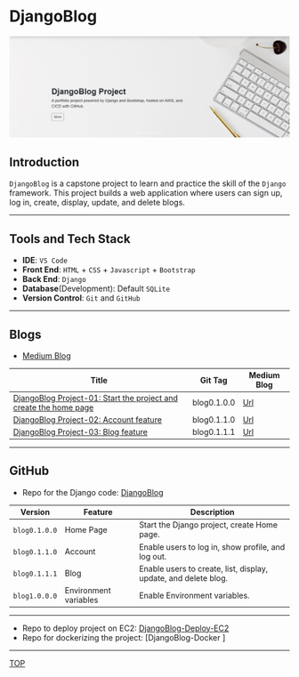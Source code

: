 # DjangoBlog

![img](./docs/pic/djangoblog_img.png)

## Introduction

`DjangoBlog` is a capstone project to learn and practice the skill of the `Django` framework. This project builds a web application where users can sign up, log in, create, display, update, and delete blogs.

---

## Tools and Tech Stack

- **IDE**: `VS Code`
- **Front End**: `HTML` + `CSS` + `Javascript` + `Bootstrap`
- **Back End**: `Django`
- **Database**(Development): Default `SQLite`
- **Version Control**: `Git` and `GitHub`

---

## Blogs

- [Medium Blog](https://medium.com/@simonangelfong/djangoblog-project-documentation-23bb17b38796)

| Title                                                                                                    | Git Tag     | Medium Blog                                                                                                             |
| -------------------------------------------------------------------------------------------------------- | ----------- | ----------------------------------------------------------------------------------------------------------------------- |
| [DjangoBlog Project-01: Start the project and create the home page](./docs/djangoblog01/djangoblog01.md) | blog0.1.0.0 | [Url](https://medium.com/@simonangelfong/djangoblog-project-01-start-the-project-and-create-the-home-page-295c2d50f9d7) |
| [DjangoBlog Project-02: Account feature](./docs/djangoblog02/djangoblog02.md)                            | blog0.1.1.0 | [Url](https://medium.com/@simonangelfong/djangoblog-project-02-account-feature-e18454c8c8d6)                            |
| [DjangoBlog Project-03: Blog feature](./docs/djangoblog03/djangoblog03.md)                               | blog0.1.1.1 | [Url](https://medium.com/@simonangelfong/djangoblog-project-03-blog-feature-fc5ab7a200b2)                               |

---

## GitHub

- Repo for the Django code: [DjangoBlog](https://github.com/simonangel-fong/DjangoBlog.git)

| Version       | Feature               | Description                                                     |
| ------------- | --------------------- | --------------------------------------------------------------- |
| `blog0.1.0.0` | Home Page             | Start the Django project, create Home page.                     |
| `blog0.1.1.0` | Account               | Enable users to log in, show profile, and log out.              |
| `blog0.1.1.1` | Blog                  | Enable users to create, list, display, update, and delete blog. |
| `blog1.0.0.0` | Environment variables | Enable Environment variables.                                   |

---

- Repo to deploy project on EC2: [DjangoBlog-Deploy-EC2](https://github.com/simonangel-fong/DjangoBlog-Deploy-EC2.git)
- Repo for dockerizing the project: [DjangoBlog-Docker ]

---

[TOP](#djangoblog)
